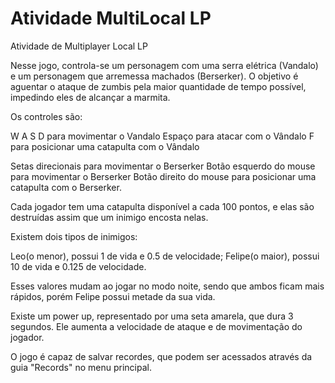 # Atividade MultiLocal LP
 Atividade de Multiplayer Local LP

Nesse jogo, controla-se um personagem com uma serra elétrica (Vandalo) e um personagem que arremessa machados (Berserker). O objetivo é aguentar o ataque de zumbis pela maior quantidade de tempo possível, impedindo eles de alcançar a marmita.

Os controles são:

W A S D para movimentar o Vandalo
Espaço para atacar com o Vândalo
F para posicionar uma catapulta com o Vândalo


Setas direcionais para movimentar o Berserker
Botão esquerdo do mouse para movimentar o Berserker
Botão direito do mouse para posicionar uma catapulta com o Berserker.


Cada jogador tem uma catapulta disponível a cada 100 pontos, e elas são destruídas assim que um inimigo encosta nelas.


Existem dois tipos de inimigos:

Leo(o menor), possui 1 de vida e 0.5 de velocidade;
Felipe(o maior), possui 10 de vida e 0.125 de velocidade.

Esses valores mudam ao jogar no modo noite, sendo que ambos ficam mais rápidos, porém Felipe possui metade da sua vida.

Existe um power up, representado por uma seta amarela, que dura 3 segundos. Ele aumenta a velocidade de ataque e de movimentação do jogador.

O jogo é capaz de salvar recordes, que podem ser acessados através da guia "Records" no menu principal.